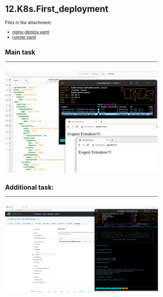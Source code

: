 # 12.K8s.First_deployment

Files in the attachment:
*  [nginx-deploy.yaml](nginx.yaml)
*  [runner.yaml](runner.yaml)

## Main task

---
![nginx-index-page](main-task.png)
---

## Additional task:

---
![runner](runner.png)
---
